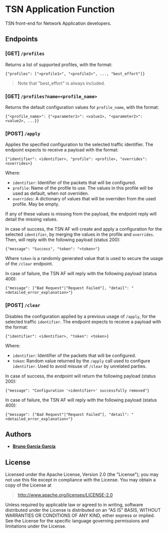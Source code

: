 # TSN Application Function

TSN front-end for Network Application developers.

## Endpoints

### [GET] `/profiles`

Returns a list of supported profiles, with the format:

```
{"profiles": ["<profile1>", "<profile2>", ..., "best_effort"]}
```

> Note that "best_effort" is always included.

### [GET] `/profiles?name=<profile_name>`

Returns the default configuration values for `profile_name`, with the format:

```
{"<profile_name>": {"<parameter1>": <value1>, "<parameter2>": <value2>, ...}}
```

### [POST] `/apply`

Applies the specified configuration to the selected traffic identifier. The endpoint expects to receive a payload with
the format:

```
{"identifier": <identifier>, "profile": <profile>, "overrides": <overrides>}
```

Where:

- `identifier`: Identifier of the packets that will be configured.
- `profile`: Name of the profile to use. The values in this profile will be used as default, when not overriden.
- `overrides`: A dictionary of values that will be overriden from the used profile. May be empty.

If any of these values is missing from the payload, the endpoint reply will detail the missing values.

In case of success, the TSN AF will create and apply a configuration for the selected `identifier`, by merging the
values in the profile and `overrides`. Then, will reply with the following payload (status 200):

```
{"message": "Success", "token": "<token>"}
```

Where `token` is a randomly generated value that is used to secure the usage of the `/clear` endpoint.

In case of failure, the TSN AF will reply with the following payload (status 400):

```
{"message": ["Bad Request"|"Request Failed"], "detail": "<detailed_error_explanation>"}
```

### [POST] `/clear`

Disables the configuration applied by a previous usage of `/apply`, for the selected traffic `identifier`. The endpoint
expects to receive a payload with the format:

```
{"identifier": <identifier>, "token": <token>}
```

Where:

- `identifier`: Identifier of the packets that will be configured.
- `token`: Random value returned by the `/apply` call used to configure `identifier`. Used to avoid misuse of `/clear`
by unrelated parties.

In case of success, the endpoint will return the following payload (status 200):

```
{"message": "Configuration '<identifier>' successfully removed"}
```

In case of failure, the TSN AF will reply with the following payload (status 400):

```
{"message": ["Bad Request"|"Request Failed"], "detail": "<detailed_error_explanation>"}
```


## Authors

* **[Bruno Garcia Garcia](https://github.com/NaniteBased)**

## License

Licensed under the Apache License, Version 2.0 (the "License");
you may not use this file except in compliance with the License.
You may obtain a copy of the License at

   > <http://www.apache.org/licenses/LICENSE-2.0>

Unless required by applicable law or agreed to in writing, software
distributed under the License is distributed on an "AS IS" BASIS,
WITHOUT WARRANTIES OR CONDITIONS OF ANY KIND, either express or implied.
See the License for the specific language governing permissions and
limitations under the License.